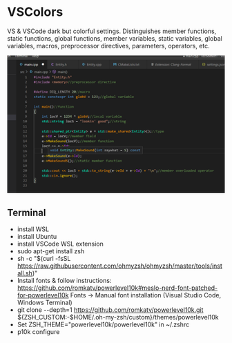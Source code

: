# VSColors
VS & VSCode dark but colorful settings. Distinguishes member functions, static functions, global functions, member variables, static variables, global variables, macros, preprocessor directives, parameters, operators, etc.

![](https://github.com/zdenyhraz/VSColors/blob/master/pics/colors1.PNG?raw=true "colors1")

## Terminal
- install WSL
- install Ubuntu
- install VSCode WSL extension
- sudo apt-get install zsh
- sh -c "$(curl -fsSL https://raw.githubusercontent.com/ohmyzsh/ohmyzsh/master/tools/install.sh)"
- Install fonts & follow instructions: https://github.com/romkatv/powerlevel10k#meslo-nerd-font-patched-for-powerlevel10k Fonts -> Manual font installation (Visual Studio Code, Windows Terminal)
- git clone --depth=1 https://github.com/romkatv/powerlevel10k.git ${ZSH_CUSTOM:-$HOME/.oh-my-zsh/custom}/themes/powerlevel10k
- Set ZSH_THEME="powerlevel10k/powerlevel10k" in ~/.zshrc
- p10k configure
